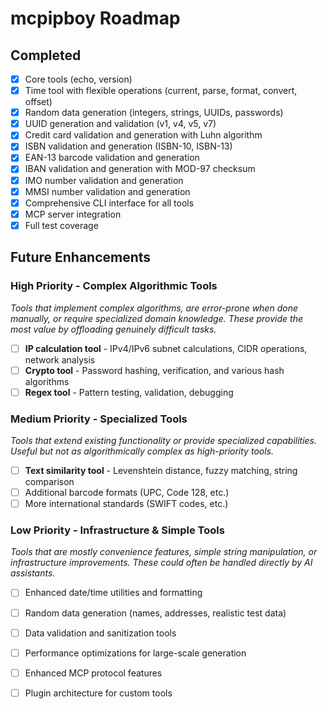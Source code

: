 # mcpipboy Roadmap

## Completed

- [x] Core tools (echo, version)
- [x] Time tool with flexible operations (current, parse, format, convert, offset)
- [x] Random data generation (integers, strings, UUIDs, passwords)
- [x] UUID generation and validation (v1, v4, v5, v7)
- [x] Credit card validation and generation with Luhn algorithm
- [x] ISBN validation and generation (ISBN-10, ISBN-13)
- [x] EAN-13 barcode validation and generation
- [x] IBAN validation and generation with MOD-97 checksum
- [x] IMO number validation and generation
- [x] MMSI number validation and generation
- [x] Comprehensive CLI interface for all tools
- [x] MCP server integration
- [x] Full test coverage

## Future Enhancements

### High Priority - Complex Algorithmic Tools

*Tools that implement complex algorithms, are error-prone when done manually, or require specialized domain knowledge. These provide the most value by offloading genuinely difficult tasks.*

- [ ] **IP calculation tool** - IPv4/IPv6 subnet calculations, CIDR operations, network analysis
- [ ] **Crypto tool** - Password hashing, verification, and various hash algorithms
- [ ] **Regex tool** - Pattern testing, validation, debugging

### Medium Priority - Specialized Tools

*Tools that extend existing functionality or provide specialized capabilities. Useful but not as algorithmically complex as high-priority tools.*

- [ ] **Text similarity tool** - Levenshtein distance, fuzzy matching, string comparison
- [ ] Additional barcode formats (UPC, Code 128, etc.)
- [ ] More international standards (SWIFT codes, etc.)

### Low Priority - Infrastructure & Simple Tools

*Tools that are mostly convenience features, simple string manipulation, or infrastructure improvements. These could often be handled directly by AI assistants.*

- [ ] Enhanced date/time utilities and formatting
- [ ] Random data generation (names, addresses, realistic test data)
- [ ] Data validation and sanitization tools
- [ ] Performance optimizations for large-scale generation
- [ ] Enhanced MCP protocol features
- [ ] Plugin architecture for custom tools


